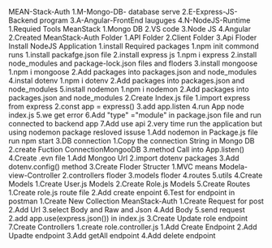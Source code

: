 MEAN-Stack-Auth
    1.M-Mongo-DB- database serve
    2.E-Express-JS-Backend program
    3.A-Angular-FrontEnd lauguges
    4.N-NodeJS-Runtime
1.Requied Tools MeanStack
    1.Mongo DB
    2.VS code
    3.Node JS
    4.Angular
2.Created MeanStack-Auth Folder
    1.API Folder
    2.Client Folder
3.Api Floder Install NodeJS Application
    1.install Required packages
        1.npm init commond runs
            1.install packafge.json file
        2.install express js
            1.npm i express
            2.install node_modules and package-lock.json files and floders
        3.install mongoose
            1.npm i mongoose
            2.Add packages into packages.json and node_modules
        4.instal dotenv
            1.npm i dotenv
            2.Add packages into packages.json and node_modules
        5.install nodemon
            1.npm i nodemon
            2.Add packages into packages.json and node_modules
    2.Create Index.js file
        1.import express from express
            2.const app = express()
            3.add app.listen
            4.run App node index.js
            5.we get error
            6.Add "type" ="module" in package.json file and run connected to backend app
            7.Add use api
        2.very time run the application but using nodemon package resloved issuse
            1.Add nodemon in Package.js file run npm start
        3.DB connection
            1.Copy the connection String in Mongo DB
            2.create Fuction ConnectionMongooDB
            3.method Call into App.listen()
        4.Create .evn file
            1.Add Mongoo Url 
            2.import dotenv packages
            3.Add dotenv.config() method
    3.Create Floder Structer
        1.MVC means Modela-view-Controller
        2.controllers floder
        3.models floder
        4.routes
        5.utils
    4.Create Models 
        1.Create User.js Models
        2.Create Role.js Models
    5.Create Routes
        1.Create role.js route file
        2.Add create enpoint
    6.Test for endpoint in postman
        1.Create New Collection MeanStack-Auth
            1.Create Request for post
            2.Add Url
            3.select Body and Raw and Json
            4.Add Body
            5.send request
        2.add app.use(express.json()) in index.js
        3.Create Update role endpoint
    7.Create Controllers
        1.create role.controller.js
            1.Add Create Endpoint
            2.Add Upadte endpoint
            3.Add getAll endpoint
            4.Add delete endpoint




    
    





